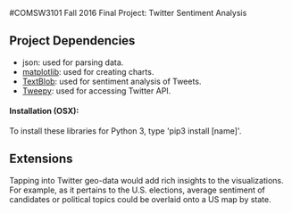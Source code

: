 #COMSW3101 Fall 2016 Final Project: Twitter Sentiment Analysis

## Project Dependencies
+ json: used for parsing data.
+ [matplotlib](www.matplotlib.org): used for creating charts.
+ [TextBlob](http://textblob.readthedocs.io/en/dev/index.html): used for sentiment analysis of Tweets.
+ [Tweepy](www.tweepy.org): used for accessing Twitter API.


#### Installation (OSX):
To install these libraries for Python 3, type 'pip3 install [name]'.


## Extensions
Tapping into Twitter geo-data would add rich insights to the visualizations. For example, as it pertains to the U.S. elections, average sentiment of candidates or political topics could be overlaid onto a US map by state.

